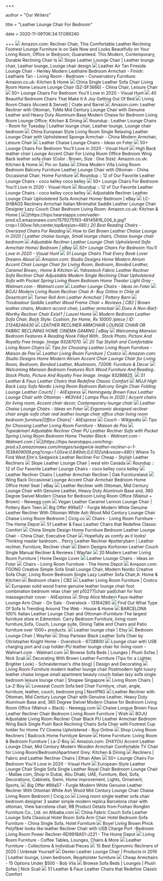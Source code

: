 +++
        
author = "Our Writers"
        
title = "Leather Lounge Chair For Bedroom"
        
date = 2020-11-09T06:34:17.089240
        
+++
[ ![](https://images-na.ssl-images-amazon.com/images/I/51DHt1ZOPEL._AC_SX355_.jpg)](https://images-na.ssl-images-amazon.com/images/I/51DHt1ZOPEL._AC_SX355_.jpg) Amazon.com: Recliner Chair, This Comfortable Leather Reclining Footrest Lounge  Furniture Is on Sale Now and Looks Beautifully on Your Living Room, Office  or Bedroom, Guaranteed. This Modern, Contemporary, Durable Reclining Chair  Is
[ ![](https://i.pinimg.com/originals/76/b5/00/76b500368d12d217857f5cc520dfdf9f.jpg)](https://i.pinimg.com/originals/76/b5/00/76b500368d12d217857f5cc520dfdf9f.jpg) Slope Leather Lounge Chair | Leather lounge chair, Leather lounge, Lounge  chair design
[ ![](https://images-na.ssl-images-amazon.com/images/I/51Us5CsaqGL._AC_SX450_.jpg)](https://images-na.ssl-images-amazon.com/images/I/51Us5CsaqGL._AC_SX450_.jpg) Leather Air Tan Fireside Lounge Chair - Henley Modern Leathaire Bedroom  Armchair - Finish: Leathaire Tan - Living Room - Bedroom - Conservatory  Furniture: Amazon.co.uk: Kitchen & Home
[ ![](https://image.made-in-china.com/2f0j00FLNfyRPsLdcE/Single-Leather-Sofa-Chair-Living-Room-Home-Leisure-Lounge-Chair-SZ-SF3666-.jpg)](https://image.made-in-china.com/2f0j00FLNfyRPsLdcE/Single-Leather-Sofa-Chair-Living-Room-Home-Leisure-Lounge-Chair-SZ-SF3666-.jpg) China Single Leather Sofa Chair Living Room Home Leisure Lounge Chair  (SZ-SF3666) - China Chair, Leisure Chair
[ ![](https://visualhunt.com/photos/title/lounge-chairs-for-bedroom.jpg)](https://visualhunt.com/photos/title/lounge-chairs-for-bedroom.jpg) 50+ Lounge Chairs For Bedroom You'll Love in 2020 - Visual Hunt
[ ![](http://cdn.home-designing.com/wp-content/uploads/2018/02/bedroom-chaise-lounge-chairs-600x1102.jpg)](http://cdn.home-designing.com/wp-content/uploads/2018/02/bedroom-chaise-lounge-chairs-600x1102.jpg) 40 Beautiful Bedroom Chairs That Make It A Joy Getting Out Of Bed
[ ![](https://images.crateandbarrel.com/is/image/Crate/CavettLthrChrSumatraSSS20_1x1/$web_plp_card_mobile$/200512112321/cavett-leather-wood-frame-chair.jpg)](https://images.crateandbarrel.com/is/image/Crate/CavettLthrChrSumatraSSS20_1x1/$web_plp_card_mobile$/200512112321/cavett-leather-wood-frame-chair.jpg) Living Room Chairs (Accent & Swivel) | Crate and Barrel
[ ![](https://images-na.ssl-images-amazon.com/images/I/613yJ1cdyVL._AC_SX522_.jpg)](https://images-na.ssl-images-amazon.com/images/I/613yJ1cdyVL._AC_SX522_.jpg) Amazon.com: Leather Recliner with Ottoman, ToMe Mid Century Lounge Chair  with Genuine Leather and Heavy Duty Aluminum Base Modern Chaise for Bedroom  Living Room Lounge Office: Kitchen & Dining
[ ![](https://i.pinimg.com/736x/e2/7e/04/e27e04a500c486efc6845e0e5041e059.jpg)](https://i.pinimg.com/736x/e2/7e/04/e27e04a500c486efc6845e0e5041e059.jpg) Roundup : Leather Lounge Chairs - Room for Tuesday | Leather lounge chair, Leather  lounge, Lounge chair bedroom
[ ![](https://image.made-in-china.com/2f0j00KHufNnFRAqkG/European-Style-Living-Room-Single-Relaxing-Leather-Lounge-Chair-with-Upholstered-Sponge-Armchair.jpg)](https://image.made-in-china.com/2f0j00KHufNnFRAqkG/European-Style-Living-Room-Single-Relaxing-Leather-Lounge-Chair-with-Upholstered-Sponge-Armchair.jpg) China European Style Living Room Single Relaxing Leather Lounge Chair with  Upholstered Sponge Armchair - China Modern Armchair, Leisure Chair
[ ![](https://foter.com/photos/277/photo-4-a-dark-brown-leather-chaise-lounge-chair-with-traditional-1.jpg?s=pi)](https://foter.com/photos/277/photo-4-a-dark-brown-leather-chaise-lounge-chair-with-traditional-1.jpg?s=pi) Leather Chaise Lounge Chairs - Ideas on Foter
[ ![](https://visualhunt.com/photos/10/indoor-chaise-lounge-convertible-modern-living-room-bedroom-spaces-chair-furniture-home.jpg?s=pi)](https://visualhunt.com/photos/10/indoor-chaise-lounge-convertible-modern-living-room-bedroom-spaces-chair-furniture-home.jpg?s=pi) 50+ Lounge Chairs For Bedroom You'll Love in 2020 - Visual Hunt
[ ![](https://images-na.ssl-images-amazon.com/images/I/514nkY1x-cL._AC_SL1000_.jpg)](https://images-na.ssl-images-amazon.com/images/I/514nkY1x-cL._AC_SL1000_.jpg) High Back leather chair Lounge Accent Chair For Living Room Office Bedroom  Wing Back leather sofa chair (Color : Brown, Size : One Size):  Amazon.co.uk: Kitchen & Home
[ ![](https://i.pinimg.com/originals/c2/1b/df/c21bdf76dc3e3913c60f15f808a81acc.jpg)](https://i.pinimg.com/originals/c2/1b/df/c21bdf76dc3e3913c60f15f808a81acc.jpg) Pin on Salas
[ ![](https://image.made-in-china.com/202f0j00ziWfHlJFnOcT/Modern-Villa-Living-Room-Bedroom-Balcony-Furniture-Leather-Lounge-Chair-with-Ottoman.jpg)](https://image.made-in-china.com/202f0j00ziWfHlJFnOcT/Modern-Villa-Living-Room-Bedroom-Balcony-Furniture-Leather-Lounge-Chair-with-Ottoman.jpg) China Modern Villa Living Room Bedroom Balcony Furniture Leather Lounge  Chair with Ottoman - China Occasional Chair, Home Furniture
[ ![](https://www.cocokelley.com/wp-content/uploads/2019/02/SFD9C91DB8EE3E44EA0A9C8D2A9C7C95B3A.jpg)](https://www.cocokelley.com/wp-content/uploads/2019/02/SFD9C91DB8EE3E44EA0A9C8D2A9C7C95B3A.jpg) Roundup :: 12 of Our Favorite Leather Lounge Chairs - coco kelley coco  kelley
[ ![](https://visualhunt.com/photos/10/leather-chaise-lounge-chair-antique-chaise-lounge-for-1.jpg?s=wh2)](https://visualhunt.com/photos/10/leather-chaise-lounge-chair-antique-chaise-lounge-for-1.jpg?s=wh2) 50+ Lounge Chairs For Bedroom You'll Love in 2020 - Visual Hunt
[ ![](http://www.cocokelley.com/wp-content/uploads/2017/01/french-doors-and-lots-of-neutrals-fill-this-living-room-space-house-tour-via-coco-kelley.jpg)](http://www.cocokelley.com/wp-content/uploads/2017/01/french-doors-and-lots-of-neutrals-fill-this-living-room-space-house-tour-via-coco-kelley.jpg) Roundup :: 12 of Our Favorite Leather Lounge Chairs - coco kelley coco  kelley
[ ![](https://i.ebayimg.com/images/g/6-4AAOSwLOlfNhO0/s-l300.jpg)](https://i.ebayimg.com/images/g/6-4AAOSwLOlfNhO0/s-l300.jpg) Adjustable Recliner Leather Lounge Chair Upholstered Sofa Armchair Home/ Bedroom | eBay
[ ![](https://images-na.ssl-images-amazon.com/images/I/51N6Kf1PkpL._AC_SX466_.jpg)](https://images-na.ssl-images-amazon.com/images/I/51N6Kf1PkpL._AC_SX466_.jpg) LC-SHBAGS Recliners Armchair Italian Minimalist Saddle Leather Lounge Chair  Designer Lazy Couch Chair Bedroom Living Room: Amazon.co.uk: Kitchen & Home
[ ![](https://hips.hearstapps.com/vader-prod.s3.amazonaws.com/1579275193-49145816_026_b.jpg?crop=1.00xw:1xh;center,top&resize=480:*)](https://hips.hearstapps.com/vader-prod.s3.amazonaws.com/1579275193-49145816_026_b.jpg?crop=1.00xw:1xh;center,top&resize=480:*) 20 Best Reading Chairs - Oversized Chairs For Reading
[ ![](https://i.pinimg.com/originals/7d/3c/a4/7d3ca4939ff504f7504e22ccebdfbebe.jpg)](https://i.pinimg.com/originals/7d/3c/a4/7d3ca4939ff504f7504e22ccebdfbebe.jpg) How to Get Brown Leather Chaise Lounge in 2020 | Leather chaise lounge,  Small lounge chairs, Chaise lounge chair bedroom
[ ![](https://i.ebayimg.com/images/g/gzsAAOSwqaRfMliQ/s-l300.jpg)](https://i.ebayimg.com/images/g/gzsAAOSwqaRfMliQ/s-l300.jpg) Adjustable Recliner Leather Lounge Chair Upholstered Sofa Armchair Home/ Bedroom | eBay
[ ![](https://visualhunt.com/photos/10/bedrooms-round-lounge-chairs-for-bedroom-trends-also.jpg?s=pi)](https://visualhunt.com/photos/10/bedrooms-round-lounge-chairs-for-bedroom-trends-also.jpg?s=pi) 50+ Lounge Chairs For Bedroom You'll Love in 2020 - Visual Hunt
[ ![](http://cdn.home-designing.com/wp-content/uploads/2018/12/Mid-Century-Modern-Lounger-Eames-Style-Lounge-Chair-Brown-Leather-600x450.jpg)](http://cdn.home-designing.com/wp-content/uploads/2018/12/Mid-Century-Modern-Lounger-Eames-Style-Lounge-Chair-Brown-Leather-600x450.jpg) 51 Lounge Chairs That Every Book Lover Dreams About
[ ![](https://images-na.ssl-images-amazon.com/images/I/71bjv%2BMw4WL._AC_SX522_.jpg)](https://images-na.ssl-images-amazon.com/images/I/71bjv%2BMw4WL._AC_SX522_.jpg) Amazon.com: Studio Designs Home Modern Atrium Accent Chair Lounge Chair for Living  Room, Bedroom, Bonded Leather, Caramel Brown,: Home & Kitchen
[ ![](https://i5.walmartimages.com/asr/83762dea-b0f7-439d-889f-f85714b41a7f_1.02ad6d6ea0b94a28e22d705a35f3ea39.jpeg?odnWidth=612&odnHeight=612&odnBg=ffffff)](https://i5.walmartimages.com/asr/83762dea-b0f7-439d-889f-f85714b41a7f_1.02ad6d6ea0b94a28e22d705a35f3ea39.jpeg?odnWidth=612&odnHeight=612&odnBg=ffffff) Yaheetech Fabric Leather Recliner Sofa Recliner Chair Adjustable Modern  Single Reclining Chair Upholstered Sofa with Pocket Spring Living Room  Bedroom Home Theater Light Gray - Walmart.com - Walmart.com
[ ![](https://foter.com/photos/title/leather-lounge-chairs.jpg)](https://foter.com/photos/title/leather-lounge-chairs.jpg) Leather Lounge Chairs - Ideas on Foter
[ ![](https://images-na.ssl-images-amazon.com/images/I/61Dm6mQNpML.jpg)](https://images-na.ssl-images-amazon.com/images/I/61Dm6mQNpML.jpg) BOJU Modern Living Room Recliner Chair A- Buy Online in Chile at Desertcart
[ ![](https://assets.pbimgs.com/pbimgs/ab/images/dp/wcm/202034/0625/turner-roll-arm-leather-armchair-o.jpg)](https://assets.pbimgs.com/pbimgs/ab/images/dp/wcm/202034/0625/turner-roll-arm-leather-armchair-o.jpg) Turner Roll Arm Leather Armchair | Pottery Barn
[ ![](https://i.pinimg.com/originals/29/17/70/2917704aa5e204f3b75e3ffaef85848f.jpg)](https://i.pinimg.com/originals/29/17/70/2917704aa5e204f3b75e3ffaef85848f.jpg) Troubadour Saddle Leather Wood Frame Chair + Reviews | CB2 | Brown leather  chairs, Modern accent chair, Leather armchair
[ ![](https://laurelberninteriors.com/wp-content/uploads/2019/05/15-41759-post/Thorpe-recliner-chair-power-recliner-black-leather-rejuvenation.jpg)](https://laurelberninteriors.com/wp-content/uploads/2019/05/15-41759-post/Thorpe-recliner-chair-power-recliner-black-leather-rejuvenation.jpg) Does A Non-Barf-Worthy Recliner Chair Exist? | Laurel Home
[ ![](https://5.imimg.com/data5/DG/PN/AK/SELLER-91162092/lobby-wooden-sofa-500x500.jpg)](https://5.imimg.com/data5/DG/PN/AK/SELLER-91162092/lobby-wooden-sofa-500x500.jpg) Modern Bedroom Leather Sofa Chair, Back Style: Cushion, for Home, Rs 10000  /piece | ID: 21348246430
[ ![](https://www.grsglobal.co.uk/ebay_images/dzinehub-1638/UB/25550pic1.jpg)](https://www.grsglobal.co.uk/ebay_images/dzinehub-1638/UB/25550pic1.jpg) LEATHER RECLINER ARMCHAIR LOUNGE CHAIR OR FABRIC RECLINING HOME CINEMA  GAMING | eBay
[ ![](https://previews.123rf.com/images/alabn/alabn1712/alabn171200193/93287070-welcoming-mansion-bedroom-features-a-reading-nook-filled-with-tufted-leather-lounge-chair-.jpg)](https://previews.123rf.com/images/alabn/alabn1712/alabn171200193/93287070-welcoming-mansion-bedroom-features-a-reading-nook-filled-with-tufted-leather-lounge-chair-.jpg) Welcoming Mansion Bedroom Features A Reading Nook Filled With.. Stock  Photo, Picture And Royalty Free Image. Image 93287070.
[ ![](https://homestratosphere.s3.amazonaws.com/wp-content/uploads/2015/01/cymaxrecline.jpg)](https://homestratosphere.s3.amazonaws.com/wp-content/uploads/2015/01/cymaxrecline.jpg) 20 Top Stylish and Comfortable Living Room Chairs
[ ![](https://www.maisondepax.com/wp-content/uploads/2019/04/rustic-modern-farmhouse-living-room-leather-furniture-6.jpg)](https://www.maisondepax.com/wp-content/uploads/2019/04/rustic-modern-farmhouse-living-room-leather-furniture-6.jpg) Tips for Choosing Leather Living Room Furniture - Maison de Pax
[ ![](https://images.costco-static.com/ImageDelivery/imageService?profileId=12026540&imageId=100574165-847__1&recipeName=350)](https://images.costco-static.com/ImageDelivery/imageService?profileId=12026540&imageId=100574165-847__1&recipeName=350) Leather Living Room Furniture | Costco
[ ![](https://images-na.ssl-images-amazon.com/images/I/71%2Bn8DJKqsL._AC_SX522_.jpg)](https://images-na.ssl-images-amazon.com/images/I/71%2Bn8DJKqsL._AC_SX522_.jpg) Amazon.com: Studio Designs Home Modern Atrium Accent Chair Lounge Chair for Living  Room, Bedroom, Bonded Leather, Mushroom, 72006: Furniture & Decor
[ ![](https://previews.123rf.com/images/alabn/alabn1712/alabn171200189/93288825-welcoming-mansion-bedroom-features-rich-wood-furniture-and-reading-nook-filled-with-tufted-leather-l.jpg)](https://previews.123rf.com/images/alabn/alabn1712/alabn171200189/93288825-welcoming-mansion-bedroom-features-rich-wood-furniture-and-reading-nook-filled-with-tufted-leather-l.jpg) Welcoming Mansion Bedroom Features Rich Wood Furniture And Reading.. Stock  Photo, Picture And Royalty Free Image. Image 93288825.
[ ![](http://cdn.home-designing.com/wp-content/uploads/2020/03/orange-genuine-italian-leather-chaise-lounge-chair-modern-design-statement-piece-inspiration-for-modern-living-room-600x600.jpg)](http://cdn.home-designing.com/wp-content/uploads/2020/03/orange-genuine-italian-leather-chaise-lounge-chair-modern-design-statement-piece-inspiration-for-modern-living-room-600x600.jpg) 51 Leather & Faux Leather Chairs that Redefine Classic Comfort
[ ![](https://ae01.alicdn.com/kf/Hb355f881a3144a3a9c340674e8780507l/MUJI-High-Back-Lazy-Sofa-Nordic-Living-Room-Bedroom-Balcony-Single-Chair-Folding-Lounge-Leather-Couch.jpg_q50.jpg)](https://ae01.alicdn.com/kf/Hb355f881a3144a3a9c340674e8780507l/MUJI-High-Back-Lazy-Sofa-Nordic-Living-Room-Bedroom-Balcony-Single-Chair-Folding-Lounge-Leather-Couch.jpg_q50.jpg) MUJI High Back Lazy Sofa Nordic Living Room Bedroom Balcony Single Chair  Folding Lounge Leather Couch| | - AliExpress
[ ![](https://i.pinimg.com/originals/b8/07/82/b8078231da53b7896aa956625090b82a.jpg)](https://i.pinimg.com/originals/b8/07/82/b8078231da53b7896aa956625090b82a.jpg) Hemingway Brown Faux Leather Lounge Chair with Ottoman - #63V44 | Lamps  Plus in 2020 | Accent chairs for living room, Accent chair decor,  Contemporary lounge chair
[ ![](https://foter.com/photos/277/antique-leather-chaise-lounge.jpg?s=pi)](https://foter.com/photos/277/antique-leather-chaise-lounge.jpg?s=pi) Leather Chaise Lounge Chairs - Ideas on Foter
[ ![](https://ae01.alicdn.com/kf/H00dc5dd3d4834b809c0a53ff6714d8358/Ergonomic-designed-recliner-chair-single-sofa-chair-real-leather-lounge-chair-office-chair-living-room-bedroom.jpg_Q90.jpg_.webp)](https://ae01.alicdn.com/kf/H00dc5dd3d4834b809c0a53ff6714d8358/Ergonomic-designed-recliner-chair-single-sofa-chair-real-leather-lounge-chair-office-chair-living-room-bedroom.jpg_Q90.jpg_.webp) Ergonomic designed recliner chair single sofa chair real leather lounge  chair office chair living room bedroom furniture|Office Chairs| - AliExpress
[ ![](https://upload.wikimedia.org/wikipedia/commons/c/c2/2009-05-16_Main_office_lobby_at_Hampton_Forest_Apartments.jpg)](https://upload.wikimedia.org/wikipedia/commons/c/c2/2009-05-16_Main_office_lobby_at_Hampton_Forest_Apartments.jpg) Couch - Wikipedia
[ ![](https://www.maisondepax.com/wp-content/uploads/2019/04/rustic-modern-farmhouse-living-room-leather-furniture-5.jpg)](https://www.maisondepax.com/wp-content/uploads/2019/04/rustic-modern-farmhouse-living-room-leather-furniture-5.jpg) Tips for Choosing Leather Living Room Furniture - Maison de Pax
[ ![](https://i5.walmartimages.com/asr/7b860820-8e01-40ab-b680-7006dd412d88_1.2d9ff7a7c294152a323d16025457cf2a.jpeg?odnWidth=612&odnHeight=612&odnBg=ffffff)](https://i5.walmartimages.com/asr/7b860820-8e01-40ab-b680-7006dd412d88_1.2d9ff7a7c294152a323d16025457cf2a.jpeg?odnWidth=612&odnHeight=612&odnBg=ffffff) Topeakmart Adjustable Recliner Chair PU Leather Recliner Sofa with Pocket  Spring Living Room Bedroom Home Theater Black - Walmart.com - Walmart.com
[ ![](https://hips.hearstapps.com/hmg-prod.s3.amazonaws.com/images/sedgwick-leather-recliner-o-1-1538409009.png?crop=1.00xw:0.849xh;0,0.102xh&resize=480:*)](https://hips.hearstapps.com/hmg-prod.s3.amazonaws.com/images/sedgwick-leather-recliner-o-1-1538409009.png?crop=1.00xw:0.849xh;0,0.102xh&resize=480:*) Where To Find West Elm's Sedgwick Leather Recliner For Cheap - Stylish  Leather Recliners
[ ![](https://www.westelm.ca/site/WE/Product%20Images/slope-leather-lounge-chair-h2965-alt-9-z.jpg?resizeid=69&resizeh=450&resizew=450)](https://www.westelm.ca/site/WE/Product%20Images/slope-leather-lounge-chair-h2965-alt-9-z.jpg?resizeid=69&resizeh=450&resizew=450) Slope Leather Lounge Chair | west elm Canada
[ ![](http://www.cocokelley.com/wp-content/uploads/2019/02/pair-of-leather-chairs-amber-interiors.jpg)](http://www.cocokelley.com/wp-content/uploads/2019/02/pair-of-leather-chairs-amber-interiors.jpg) Roundup :: 12 of Our Favorite Leather Lounge Chairs - coco kelley coco  kelley
[ ![](https://d2kz53n3bzvihv.cloudfront.net/resized/790_395_0_255_255_255/media/gbu0/categoryxxl/image/recliner-chairs-header-desktop-1000x500px-v2.jpg.jpeg)](https://d2kz53n3bzvihv.cloudfront.net/resized/790_395_0_255_255_255/media/gbu0/categoryxxl/image/recliner-chairs-header-desktop-1000x500px-v2.jpg.jpeg) Leather Recliner Chairs | Leather Armchair Recliner | Oak Furnitureland
[ ![](https://c1dj1b31t.oss-us-west-1.aliyuncs.com/9674135dd8b9a3511abbaf33c6ef9cc351e4b8bf_nw.jpg)](https://c1dj1b31t.oss-us-west-1.aliyuncs.com/9674135dd8b9a3511abbaf33c6ef9cc351e4b8bf_nw.jpg) Wing Back Occasional Lounge Accent Chair Armchair Bedroom Home Office Hotel  Seat | eBay
[ ![](https://c1.neweggimages.com/ProductImage/AN4XS200528ycBnq.jpg)](https://c1.neweggimages.com/ProductImage/AN4XS200528ycBnq.jpg) Leather Recliner with Ottoman, Mid Century Lounge Chair with Genuine Leather,  Heavy Duty Aluminum Base and, 360 Degree Swivel Modern Chaise for Bedroom  Living Room Office (Walnut + Brown) - Newegg.com
[ ![](https://assets.ptimgs.com/ptimgs/rk/images/dp/wcm/202028/0015/vegan-leather-caramel-lennon-lounge-chair-c.jpg)](https://assets.ptimgs.com/ptimgs/rk/images/dp/wcm/202028/0015/vegan-leather-caramel-lennon-lounge-chair-c.jpg) Vegan Leather Caramel Lennon Lounge Chair | Pottery Barn Teen
[ ![](https://i3.wp.com/ae01.alicdn.com/kf/H6ac590111cd44630882e7a1eee19a02aG/Furgle-Modern-White-Genuine-Leather-Recliner-with-Ottoman-White-Ash-Wood-Mid-Century-Lounge-Chair-Chaise.jpg_640x640.jpg)](https://i3.wp.com/ae01.alicdn.com/kf/H6ac590111cd44630882e7a1eee19a02aG/Furgle-Modern-White-Genuine-Leather-Recliner-with-Ottoman-White-Ash-Wood-Mid-Century-Lounge-Chair-Chaise.jpg_640x640.jpg) Big Offer #99a57 - Furgle Modern White Genuine Leather Recliner With  Ottoman White Ash Wood Mid Century Lounge Chair Chaise Living Room Bedroom  | Cicig.co
[ ![](https://images.homedepot-static.com/productImages/1aa0d54a-c5bb-47a7-815f-c7e6edc316f8/svn/brown-lifesmart-massage-chairs-bt-l8753a51-64_400.jpg)](https://images.homedepot-static.com/productImages/1aa0d54a-c5bb-47a7-815f-c7e6edc316f8/svn/brown-lifesmart-massage-chairs-bt-l8753a51-64_400.jpg) Chairs - Living Room Furniture - The Home Depot
[ ![](http://cdn.home-designing.com/wp-content/uploads/2020/03/white-faux-leather-channel-tufted-modern-chaise-lounge-chair-luxurious-living-room-furniture-600x297.jpg)](http://cdn.home-designing.com/wp-content/uploads/2020/03/white-faux-leather-channel-tufted-modern-chaise-lounge-chair-luxurious-living-room-furniture-600x297.jpg) 51 Leather & Faux Leather Chairs that Redefine Classic Comfort
[ ![](https://image.made-in-china.com/202f0j00UqdYAbGrnfcw/Simple-Design-Home-Furniture-Bedroom-Leather-Lounge-Chair.jpg)](https://image.made-in-china.com/202f0j00UqdYAbGrnfcw/Simple-Design-Home-Furniture-Bedroom-Leather-Lounge-Chair.jpg) China Simple Design Home Furniture Bedroom Leather Lounge Chair - China  Chair, Executive Chair
[ ![](https://i.pinimg.com/originals/be/86/f1/be86f1ef1fe551b65ec9b7be0ffec3f6.jpg)](https://i.pinimg.com/originals/be/86/f1/be86f1ef1fe551b65ec9b7be0ffec3f6.jpg) Hopefully as comfy as it looks! Thinking master bedroom... Percy Leather  Recliner #potterybarn | Leather recliner, Furniture, Recliner chair
[ ![](https://secure.img1-fg.wfcdn.com/im/45253199/compr-r85/1266/126665683/korhonen-leather-couch-single-manual-recliner.jpg)](https://secure.img1-fg.wfcdn.com/im/45253199/compr-r85/1266/126665683/korhonen-leather-couch-single-manual-recliner.jpg) Ebern Designs Korhonen Leather Couch Single Manual Recliner & Reviews |  Wayfair
[ ![](https://homedesignlover.com/wp-content/uploads/2015/04/7-Couch-Loveseat7.jpg)](https://homedesignlover.com/wp-content/uploads/2015/04/7-Couch-Loveseat7.jpg) 20 Modern Leather Living Room Furniture | Home Design Lover
[ ![](https://foter.com/photos/236/pair-of-2-seal-lounge-chairs-ib-kofod-larsen-original-cognac-leather.jpg?s=pi)](https://foter.com/photos/236/pair-of-2-seal-lounge-chairs-ib-kofod-larsen-original-cognac-leather.jpg?s=pi) Leather Lounge Chairs - Ideas on Foter
[ ![](https://images.homedepot-static.com/productImages/f571ad72-6b82-4273-bcfe-a211a8a336dc/svn/brown-merax-recliners-pp191618aad-64_400.jpg)](https://images.homedepot-static.com/productImages/f571ad72-6b82-4273-bcfe-a211a8a336dc/svn/brown-merax-recliners-pp191618aad-64_400.jpg) Chairs - Living Room Furniture - The Home Depot
[ ![](https://images-na.ssl-images-amazon.com/images/I/51jdWzKOzIL._AC_SX522_.jpg)](https://images-na.ssl-images-amazon.com/images/I/51jdWzKOzIL._AC_SX522_.jpg) Amazon.com: FGONG Creative Simple Sofa Snail Lounge Chair, Modern Nordic  Creative Sofa Chair, Living Room Bedroom Single Lazy Leather Sofa Chair,A:  Home & Kitchen
[ ![](https://cb2.scene7.com/is/image/CB2/CueChairBrnLthrBrshFrmSHS18_1x1/$web_plp_card_mobile$/190905022930/cue-brown-leather-lounge-chair.jpg)](https://cb2.scene7.com/is/image/CB2/CueChairBrnLthrBrshFrmSHS18_1x1/$web_plp_card_mobile$/190905022930/cue-brown-leather-lounge-chair.jpg) Bedroom chairs | CB2
[ ![](https://images.costco-static.com/ImageDelivery/imageService?profileId=12026540&imageId=100574859-847__1&recipeName=350)](https://images.costco-static.com/ImageDelivery/imageService?profileId=12026540&imageId=100574859-847__1&recipeName=350) Leather Living Room Furniture | Costco
[ ![](https://ae01.alicdn.com/kf/HTB1XNwOHVXXXXcjXVXXq6xXFXXXt/European-solid-wood-frame-genuine-leather-lounge-chair-foot-combination-bedroom-relax-chair-set-p10277.jpg)](https://ae01.alicdn.com/kf/HTB1XNwOHVXXXXcjXVXXq6xXFXXXt/European-solid-wood-frame-genuine-leather-lounge-chair-foot-combination-bedroom-relax-chair-set-p10277.jpg) European solid wood frame genuine leather lounge chair foot combination  bedroom relax chair set p10277|chair pad|chair for foot massagechair cover  - AliExpress
[ ![](https://ak1.ostkcdn.com/images/products/13164280/Alice-Modern-Faux-Leather-Lounge-Arm-Chair-d5cbc5e2-1c5b-4e30-95dd-d175deae73c7.jpg)](https://ak1.ostkcdn.com/images/products/13164280/Alice-Modern-Faux-Leather-Lounge-Arm-Chair-d5cbc5e2-1c5b-4e30-95dd-d175deae73c7.jpg) Shop Alice Modern Faux-leather Lounge Arm Chair - On Sale - Overstock -  13164280
[ ![](https://houseandhome.com/wp-content/uploads/2017/01/13-tan-leather-sofas-cacti-and-fur-chair.jpg)](https://houseandhome.com/wp-content/uploads/2017/01/13-tan-leather-sofas-cacti-and-fur-chair.jpg) Find Out What Type Of Sofa Is Trending Around The Web - House & Home
[ ![](https://ifurniture.ca/images/thumbs/0007293_barcelona-100-italian-leather-lounge-chair-and-ottoman_800.jpeg)](https://ifurniture.ca/images/thumbs/0007293_barcelona-100-italian-leather-lounge-chair-and-ottoman_800.jpeg) BARCELONA 100% Italian Leather Lounge Chair and Ottoman-iFurniture-The  largest furniture store in Edmonton. Carry Bedroom Furniture, living room  furniture,Sofa, Couch, Lounge suite, Dining Table and Chairs and Patio  furniture over 1000+ products.
[ ![](https://i.etsystatic.com/16562655/d/il/482d50/2526074487/il_340x270.2526074487_e9dw.jpg?version=0)](https://i.etsystatic.com/16562655/d/il/482d50/2526074487/il_340x270.2526074487_e9dw.jpg?version=0) Leather lounge chair | Etsy
[ ![](https://secure.img1-fg.wfcdn.com/im/94067954/resize-h600-w600%5Ecompr-r85/5326/53261132/Roswell+Lounge+Chair.jpg)](https://secure.img1-fg.wfcdn.com/im/94067954/resize-h600-w600%5Ecompr-r85/5326/53261132/Roswell+Lounge+Chair.jpg) Bedroom Lounge Chair | Wayfair
[ ![](https://ak1.ostkcdn.com/images/products/6728800/Parisian-Black-Leather-Sofa-Chair-by-Christopher-Knight-Home-0083101b-7218-4610-b179-a874fb440f85.jpg)](https://ak1.ostkcdn.com/images/products/6728800/Parisian-Black-Leather-Sofa-Chair-by-Christopher-Knight-Home-0083101b-7218-4610-b179-a874fb440f85.jpg) Shop Parisian Black Leather Sofa Chair by Christopher Knight Home -  Overstock - 6728800
[ ![](https://i5.walmartimages.com/asr/65237d64-3db7-4f27-b616-83b2529f3730.5b7ef5993c4291a062d6aafd04cf2e08.jpeg?odnWidth=612&odnHeight=612&odnBg=ffffff)](https://i5.walmartimages.com/asr/65237d64-3db7-4f27-b616-83b2529f3730.5b7ef5993c4291a062d6aafd04cf2e08.jpeg?odnWidth=612&odnHeight=612&odnBg=ffffff) Lounge chair with USB charging port and cup holder-PU leather lounge chair  for living room - Walmart.com - Walmart.com
[ ![](https://www.nickscali.com.au/media/catalog/product/cache/228b6f65418cb1f84568cd21cffb6e49/2/0/202002_finley_3re_chaise_white_notalent_3961920_820.jpg)](https://www.nickscali.com.au/media/catalog/product/cache/228b6f65418cb1f84568cd21cffb6e49/2/0/202002_finley_3re_chaise_white_notalent_3961920_820.jpg) Browse Sofa Beds | Lounges | Plush Sofas | Nick Scali
[ ![](https://i2.wp.com/blog.schneidermans.com/wp-content/uploads/2017/07/creating-contrast-with-brown-leather-furniture-and-white-walls.jpg?resize=1200%2C1600)](https://i2.wp.com/blog.schneidermans.com/wp-content/uploads/2017/07/creating-contrast-with-brown-leather-furniture-and-white-walls.jpg?resize=1200%2C1600) Decorating With Brown Leather Furniture (Tips for a Lighter, Brighter Look)  - Schneiderman's {the blog} | Design and Decorating
[ ![](https://cf.shopee.sg/file/746d13e8b80fef354b293523a2ca92db)](https://cf.shopee.sg/file/746d13e8b80fef354b293523a2ca92db) Living Room Furniture modern leather lounge chair Postmodern light luxury  leather chaise longue small apartment beauty couch Italian lazy sofa single  bedroom leisure lounge chair | Shopee Singapore
[ ![](https://content.la-z-boy.com/Images/home/mobile/cdp/recliners.jpg)](https://content.la-z-boy.com/Images/home/mobile/cdp/recliners.jpg) Living Room Chairs | La-Z-Boy
[ ![](https://n7.nextpng.com/sticker-png/165/792/sticker-png-loveseat-couch-sofa-bed-chair-furniture-chair-angle-furniture-leather-couch.png)](https://n7.nextpng.com/sticker-png/165/792/sticker-png-loveseat-couch-sofa-bed-chair-furniture-chair-angle-furniture-leather-couch.png) Loveseat Couch Sofa bed Chair Furniture, chair, angle, furniture, leather,  couch, bedroom png | NextPNG
[ ![](https://c1.neweggimages.com/ProductImage/AN4XS200528bqhdq.jpg)](https://c1.neweggimages.com/ProductImage/AN4XS200528bqhdq.jpg) Leather Recliner with Ottoman, Mid Century Lounge Chair with Genuine Leather,  Heavy Duty Aluminum Base and, 360 Degree Swivel Modern Chaise for Bedroom  Living Room Office (Walnut + Black) - Newegg.com
[ ![](https://canary.contestimg.wish.com/api/webimage/5e79ee9f8b59166e729d2bda-large.jpg?cache_buster=60a55463b64a72ba39d3e3b5e1631562)](https://canary.contestimg.wish.com/api/webimage/5e79ee9f8b59166e729d2bda-large.jpg?cache_buster=60a55463b64a72ba39d3e3b5e1631562) Chaise Longue Brown Faux Leather Recliner Chair Bedroom Living Room  Furniture | Wish
[ ![](https://images-na.ssl-images-amazon.com/images/I/61ozLVYMKpL.jpg)](https://images-na.ssl-images-amazon.com/images/I/61ozLVYMKpL.jpg) BOJU Adjustable Living Room Recliner Chair Black PU Leather Armchair Bedroom  Wing Back Single Push Back Reclining Chairs Sofa Chair with Footrest Cup  holder for Home TV Cinema Upholstered - Buy Online
[ ![](https://www.badcock.com/Content/Images/uploaded/category%20page/Living/Recliners_Content_Image.jpg)](https://www.badcock.com/Content/Images/uploaded/category%20page/Living/Recliners_Content_Image.jpg) Shop Living Room Recliners | Badcock Home Furniture &more
[ ![](https://content.la-z-boy.com/Images/MegaNav/design-services/Row1C_v5.jpg)](https://content.la-z-boy.com/Images/MegaNav/design-services/Row1C_v5.jpg) Home Furniture: Living Room & Bedroom Furniture | La-Z-Boy
[ ![](https://images-na.ssl-images-amazon.com/images/I/81ZGtnf6NVL._AC_SL1500_.jpg)](https://images-na.ssl-images-amazon.com/images/I/81ZGtnf6NVL._AC_SL1500_.jpg) Amazon.com: ZH4YOU Accent Leather Lounge Chair, Mid Century Modern Wooden  Armchair Comfortable TV Chair for Living Room/Bedroom/Apartment Grey:  Kitchen & Dining
[ ![](https://www.ethanallen.com/dw/image/v2/AAKH_PRD/on/demandware.static/-/Sites-main/default/dw647c21e9/images/hover_image/73-7948_L7176_945_hover.jpg?sw=469&sh=469&sm=fit)](https://www.ethanallen.com/dw/image/v2/AAKH_PRD/on/demandware.static/-/Sites-main/default/dw647c21e9/images/hover_image/73-7948_L7176_945_hover.jpg?sw=469&sh=469&sm=fit) Recliners | Fabric and Leather Recliner Chairs | Ethan Allen
[ ![](https://visualhunt.com/photos/10/bedroom-chaise-lounge-chairs-home-design-ideas-1.jpg?s=pi)](https://visualhunt.com/photos/10/bedroom-chaise-lounge-chairs-home-design-ideas-1.jpg?s=pi) 50+ Lounge Chairs For Bedroom You'll Love in 2020 - Visual Hunt
[ ![](https://img.mallae.com/5ce60fd56e3d7-productbig)](https://img.mallae.com/5ce60fd56e3d7-productbig) European-Style Leather Lounge Chair Single Sofa Single Leather Royal Chair  Bedroom Lounge Chair - Mallae.com, Shop in Dubai, Abu Dhabi, UAE, Furniture,  Bed, Sofa, Decorations, Cabinets, Swim, Home improvement, Lights, Ornament,  Sports,
[ ![](https://i3.wp.com/ae01.alicdn.com/kf/Hefdf8af9a74b4d75a53c206f8602e67eR/Furgle-Modern-White-Genuine-Leather-Recliner-with-Ottoman-White-Ash-Wood-Mid-Century-Lounge-Chair-Chaise.jpg_640x640.jpg)](https://i3.wp.com/ae01.alicdn.com/kf/Hefdf8af9a74b4d75a53c206f8602e67eR/Furgle-Modern-White-Genuine-Leather-Recliner-with-Ottoman-White-Ash-Wood-Mid-Century-Lounge-Chair-Chaise.jpg_640x640.jpg) Big Offer #99a57 - Furgle Modern White Genuine Leather Recliner With  Ottoman White Ash Wood Mid Century Lounge Chair Chaise Living Room Bedroom  | Cicig.co
[ ![](https://sc02.alicdn.com/kf/HTB1NhvxdWmWBuNjy1Xaq6xCbXXaX.jpg)](https://sc02.alicdn.com/kf/HTB1NhvxdWmWBuNjy1Xaq6xCbXXaX.jpg) Living room single leather sofa chair bedroom designer 3 seater simple  modern replica Barcelona chair with ottoman, View barcelona chair, RB  Product Details from Foshan Rongbin Furniture Co., Ltd. on Alibaba.com
[ ![](https://image.made-in-china.com/202f0j00TgWRaKsnfwqy/Fabric-Couch-Sofa-Leather-Lounge-Sofa-Classical-Hotel-Room-Sofa-Arm-Chair-Hotel-Bedroom-Sofa-Furniture.jpg)](https://image.made-in-china.com/202f0j00TgWRaKsnfwqy/Fabric-Couch-Sofa-Leather-Lounge-Sofa-Classical-Hotel-Room-Sofa-Arm-Chair-Hotel-Bedroom-Sofa-Furniture.jpg) China Fabric Couch Sofa Leather Lounge Sofa Classical Hotel Room Sofa Arm  Chair Hotel Bedroom Sofa Furniture - China Single Sofa, Hotel Furniture
[ ![](https://images.homedepot-static.com/productImages/4026f710-593e-4c32-b026-2cfb2f9b87b0/svn/mocha-brown-boyel-living-recliners-rd9918a51-j221-64_1000.jpg)](https://images.homedepot-static.com/productImages/4026f710-593e-4c32-b026-2cfb2f9b87b0/svn/mocha-brown-boyel-living-recliners-rd9918a51-j221-64_1000.jpg) Boyel Living Brown Phick Polyfiber looks like leather Recliner Chair with  USB Charge Port -Bedroom Living Room Power Recliner-RD9918A51-J221 - The  Home Depot
[ ![](https://azcd.harveynorman.com.au/media/catalog/product/cache/21/small_image/445x249/9df78eab33525d08d6e5fb8d27136e95/g/p/gp1001101_2.jpg)](https://azcd.harveynorman.com.au/media/catalog/product/cache/21/small_image/445x249/9df78eab33525d08d6e5fb8d27136e95/g/p/gp1001101_2.jpg) Living Room Furniture - Coffee Tables, Lounges, Chairs & More
[ ![](https://assets.roomstogo.com/leather_sofas_room-grid.jpg?cache-id=5995e10c4ba775aaa071a66653bbb916)](https://assets.roomstogo.com/leather_sofas_room-grid.jpg?cache-id=5995e10c4ba775aaa071a66653bbb916) Leather Furniture - Collections & Individual Pieces
[ ![](https://m.media-amazon.com/images/I/51lwkoPW49L.jpg)](https://m.media-amazon.com/images/I/51lwkoPW49L.jpg) 15 Best Ergonomic Recliners of 2020 | Unbreak Yourself
[ ![](https://i.pinimg.com/474x/a6/fb/e5/a6fbe54c2dbc1bd045705020c4efbaeb.jpg)](https://i.pinimg.com/474x/a6/fb/e5/a6fbe54c2dbc1bd045705020c4efbaeb.jpg) Dexter Leather Lounge Chair | Products in 2019 | Leather lounge, Linen  bedroom, Reupholster furniture
[ ![](https://s3-production.bobvila.com/slides/22521/widened/Minisink-Armchair.jpg?1591225754)](https://s3-production.bobvila.com/slides/22521/widened/Minisink-Armchair.jpg?1591225754) Cheap Armchairs - 15 Options Under $500 - Bob Vila
[ ![](https://www.nickscali.com.au/media/catalog/product/cache/228b6f65418cb1f84568cd21cffb6e49/2/0/202002_roula_3s_chaise_feather_grey_notalent_0301920_820.jpg)](https://www.nickscali.com.au/media/catalog/product/cache/228b6f65418cb1f84568cd21cffb6e49/2/0/202002_roula_3s_chaise_feather_grey_notalent_0301920_820.jpg) Browse Sofa Beds | Lounges | Plush Sofas | Nick Scali
[ ![](http://cdn.home-designing.com/wp-content/uploads/2020/03/soft-genuine-leather-arm-chair-solid-wood-base-high-end-real-leather-living-room-furniture-heirloom-quality-600x600.jpg)](http://cdn.home-designing.com/wp-content/uploads/2020/03/soft-genuine-leather-arm-chair-solid-wood-base-high-end-real-leather-living-room-furniture-heirloom-quality-600x600.jpg) 51 Leather & Faux Leather Chairs that Redefine Classic Comfort
